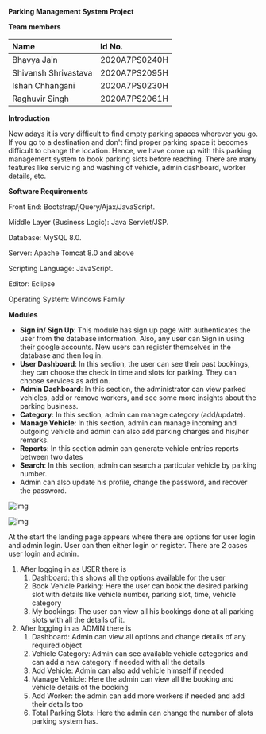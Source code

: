 ﻿**Parking Management System Project**

**Team members**

|Name|Id No.|
| :- | :- |
|Bhavya Jain|2020A7PS0240H|
|Shivansh Shrivastava|2020A7PS2095H|
|Ishan Chhangani|2020A7PS0230H|
|Raghuvir Singh|2020A7PS2061H|

**Introduction**

Now adays it is very difficult to find empty parking spaces wherever you go. If you go to a destination and don't find proper parking space it becomes difficult to change the location. Hence, we have come up with this parking management system to book parking slots before reaching. There are many features like servicing and washing of vehicle, admin dashboard, worker details, etc. 

**Software Requirements** 

Front End: Bootstrap/jQuery/Ajax/JavaScript.

Middle Layer (Business Logic): Java Servlet/JSP. 

Database: MySQL 8.0. 

Server: Apache Tomcat 8.0 and above 

Scripting Language: JavaScript. 

Editor: Eclipse

Operating System: Windows Family

**Modules** 


- **Sign in/ Sign Up**: This module has sign up page with authenticates the user from the database information. Also, any user can Sign in using their google accounts. New users can register themselves in the database and then log in.
- **User Dashboard**: In this section, the user can see their past bookings, they can choose the check in time and slots for parking. They can choose services as add on.
- **Admin Dashboard**: In this section, the administrator can view parked vehicles, add or remove workers, and see some more insights about the parking business.
- **Category**: In this section, admin can manage category (add/update).
- **Manage Vehicle**: In this section, admin can manage incoming and outgoing vehicle and admin can also add parking charges and his/her remarks. 
- **Reports**:  In this section admin can generate vehicle entries reports between two dates 
- **Search**: In this section, admin can search a particular vehicle by parking number. 
- Admin can also update his profile, change the password, and recover the password.



![img](https://i.ibb.co/0sG4Zjz/image.png)


![img](https://i.ibb.co/NLhG0jd/image.png)



At the start the landing page appears where there are options for user login and admin login. User can then either login or register. There are 2 cases user login and admin.

1) After logging in as USER there is
   1. Dashboard: this shows all the options available for the user
   1. Book Vehicle Parking: Here the user can book the desired parking slot with details like vehicle number, parking slot, time, vehicle category
   1. My bookings: The user can view all his bookings done at all parking slots with all the details of it.
1) After logging in as ADMIN there is
   1. Dashboard: Admin can view all options and change details of any required object
   1. Vehicle Category: Admin can see available vehicle categories and can add a new category if needed with all the details
   1. Add Vehicle: Admin can also add vehicle himself if needed
   1. Manage Vehicle: Here the admin can view all the booking and vehicle details of the booking
   1. Add Worker: the admin can add more workers if needed and add their details too
   1. Total Parking Slots: Here the admin can change the number of slots parking system has. 







